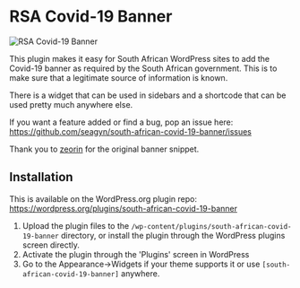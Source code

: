 # RSA Covid-19 Banner

![RSA Covid-19 Banner](https://cdn-std.droplr.net/files/acc_763897/zPvKWi)

This plugin makes it easy for South African WordPress sites to add the Covid-19 banner as required by the South African government. This is to make sure that a legitimate source of information is known.

There is a widget that can be used in sidebars and a shortcode that can be used pretty much anywhere else.

If you want a feature added or find a bug, pop an issue here: https://github.com/seagyn/south-african-covid-19-banner/issues

Thank you to [zeorin](https://twitter.com/zeorin) for the original banner snippet.

## Installation

This is available on the WordPress.org plugin repo: https://wordpress.org/plugins/south-african-covid-19-banner

1. Upload the plugin files to the `/wp-content/plugins/south-african-covid-19-banner` directory, or install the plugin through the WordPress plugins screen directly.
1. Activate the plugin through the 'Plugins' screen in WordPress
1. Go to the Appearance->Widgets if your theme supports it or use `[south-african-covid-19-banner]` anywhere.

